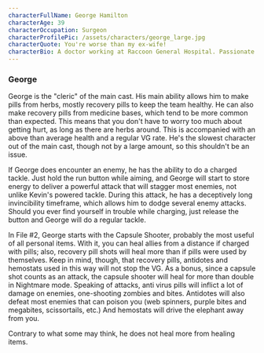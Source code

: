 ```yaml
---
characterFullName: George Hamilton
characterAge: 39
characterOccupation: Surgeon
characterProfilePic: /assets/characters/george_large.jpg
characterQuote: You're worse than my ex-wife!
characterBio: A doctor working at Raccoon General Hospital. Passionate worker, and a deceptively active man.
---
```


### George

<CharacterProfileCard/>

George is the "cleric" of the main cast. His main ability allows him to make pills from herbs, mostly recovery pills to keep the team healthy. He can also make recovery pills from medicine bases, which tend to be more common than expected. This means that you don't have to worry too much about getting hurt, as long as there are herbs around. This is accompanied with an above than average health and a regular VG rate. He's the slowest character out of the main cast, though not by a large amount, so this shouldn't be an issue.

If George does encounter an enemy, he has the ability to do a charged tackle. Just hold the run button while aiming, and George will start to store energy to deliver a powerful attack that will stagger most enemies, not unlike Kevin's powered tackle. During this attack, he has a deceptively long invincibility timeframe, which allows him to dodge several enemy attacks. Should you ever find yourself in trouble while charging, just release the button and George will do a regular tackle.

In File #2, George starts with the Capsule Shooter, probably the most useful of all personal items. With it, you can heal allies from a distance if charged with pills; also, recovery pill shots will heal more than if pills were used by themselves. Keep in mind, though, that recovery pills, antidotes and hemostats used in this way will not stop the VG. As a bonus, since a capsule shot counts as an attack, the capsule shooter will heal for more than double in Nightmare mode. Speaking of attacks, anti virus pills will inflict a lot of damage on enemies, one-shooting zombies and bites. Antidotes will also defeat most enemies that can poison you (web spinners, purple bites and megabites, scissortails, etc.) And hemostats will drive the elephant away from you.

Contrary to what some may think, he does not heal more from healing items. 
